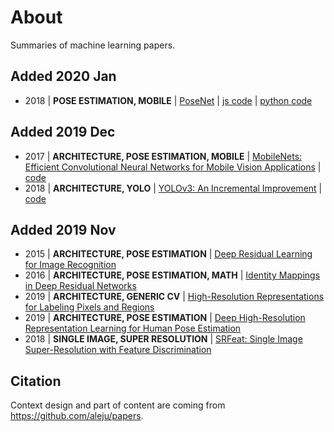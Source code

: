 # About

Summaries of machine learning papers.

## Added 2020 Jan

- 2018 | **POSE ESTIMATION, MOBILE** | [PoseNet](https://medium.com/tensorflow/real-time-human-pose-estimation-in-the-browser-with-tensorflow-js-7dd0bc881cd5) | [js code](code/mobilenet-tf/posenet/README.md) | [python code](code/posenet-py/README.md)

## Added 2019 Dec

- 2017 | **ARCHITECTURE, POSE ESTIMATION, MOBILE** | [MobileNets: Efficient Convolutional Neural Networks for Mobile Vision Applications](paper/MobileNets:_Efficient_Convolutional_Neural_Networks_for_Mobile_Vision_Applications.md) | [code](code/mobilenet-tf/README.md)
- 2018 | **ARCHITECTURE, YOLO** | [YOLOv3: An Incremental Improvement](paper/YOLOv3:_An_Incremental_Improvement.md) | [code](code/yolov3-tf2-zzh/README.md)

## Added 2019 Nov 

- 2015 | **ARCHITECTURE, POSE ESTIMATION**  |  [Deep Residual Learning for Image Recognition](paper/Deep_Residual_Learning_For_Image_Recognition.md)
- 2016 | **ARCHITECTURE, POSE ESTIMATION, MATH**  |  [Identity Mappings in Deep Residual Networks](paper/Identity_Mappings_in_Deep_Residual_Networks.md)
- 2019 | **ARCHITECTURE, GENERIC CV** | [High-Resolution Representations for Labeling Pixels and Regions](paper/High-Resolution_Representations_for_Labeling_Pixels_and_Regions.md)
- 2019 | **ARCHITECTURE, POSE ESTIMATION** | [Deep High-Resolution Representation Learning for Human Pose Estimation](paper/Deep_High-Resolution_Representation_Learning_for_Human_Pose_Estimation.md)
- 2018 | **SINGLE IMAGE, SUPER RESOLUTION** | [SRFeat: Single Image Super-Resolution with Feature Discrimination](paper/SRFeat:_Single_Image_Super-Resolution_with_Feature_Discrimination)

## Citation

Context design and part of content are coming from https://github.com/aleju/papers. 